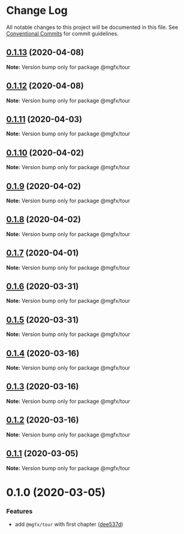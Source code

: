# Change Log

All notable changes to this project will be documented in this file.
See [Conventional Commits](https://conventionalcommits.org) for commit guidelines.

## [0.1.13](https://github.com/ai-labs-team/mgFx/compare/@mgfx/tour@0.1.12...@mgfx/tour@0.1.13) (2020-04-08)

**Note:** Version bump only for package @mgfx/tour





## [0.1.12](https://github.com/ai-labs-team/mgFx/compare/@mgfx/tour@0.1.11...@mgfx/tour@0.1.12) (2020-04-08)

**Note:** Version bump only for package @mgfx/tour





## [0.1.11](https://github.com/ai-labs-team/mgFx/compare/@mgfx/tour@0.1.10...@mgfx/tour@0.1.11) (2020-04-03)

**Note:** Version bump only for package @mgfx/tour





## [0.1.10](https://github.com/ai-labs-team/mgFx/compare/@mgfx/tour@0.1.9...@mgfx/tour@0.1.10) (2020-04-02)

**Note:** Version bump only for package @mgfx/tour





## [0.1.9](https://github.com/ai-labs-team/mgFx/compare/@mgfx/tour@0.1.8...@mgfx/tour@0.1.9) (2020-04-02)

**Note:** Version bump only for package @mgfx/tour





## [0.1.8](https://github.com/ai-labs-team/mgFx/compare/@mgfx/tour@0.1.7...@mgfx/tour@0.1.8) (2020-04-02)

**Note:** Version bump only for package @mgfx/tour





## [0.1.7](https://github.com/ai-labs-team/mgFx/compare/@mgfx/tour@0.1.6...@mgfx/tour@0.1.7) (2020-04-01)

**Note:** Version bump only for package @mgfx/tour





## [0.1.6](https://github.com/ai-labs-team/mgFx/compare/@mgfx/tour@0.1.5...@mgfx/tour@0.1.6) (2020-03-31)

**Note:** Version bump only for package @mgfx/tour





## [0.1.5](https://github.com/ai-labs-team/mgFx/compare/@mgfx/tour@0.1.4...@mgfx/tour@0.1.5) (2020-03-31)

**Note:** Version bump only for package @mgfx/tour





## [0.1.4](https://github.com/ai-labs-team/mgFx/compare/@mgfx/tour@0.1.3...@mgfx/tour@0.1.4) (2020-03-16)

**Note:** Version bump only for package @mgfx/tour





## [0.1.3](https://github.com/ai-labs-team/mgFx/compare/@mgfx/tour@0.1.2...@mgfx/tour@0.1.3) (2020-03-16)

**Note:** Version bump only for package @mgfx/tour





## [0.1.2](https://github.com/ai-labs-team/mgFx/compare/@mgfx/tour@0.1.1...@mgfx/tour@0.1.2) (2020-03-16)

**Note:** Version bump only for package @mgfx/tour





## [0.1.1](https://github.com/ai-labs-team/mgFx/compare/@mgfx/tour@0.1.0...@mgfx/tour@0.1.1) (2020-03-05)

**Note:** Version bump only for package @mgfx/tour





# 0.1.0 (2020-03-05)


### Features

* add `@mgfx/tour` with first chapter ([dee537d](https://github.com/ai-labs-team/mgFx/commit/dee537d))
